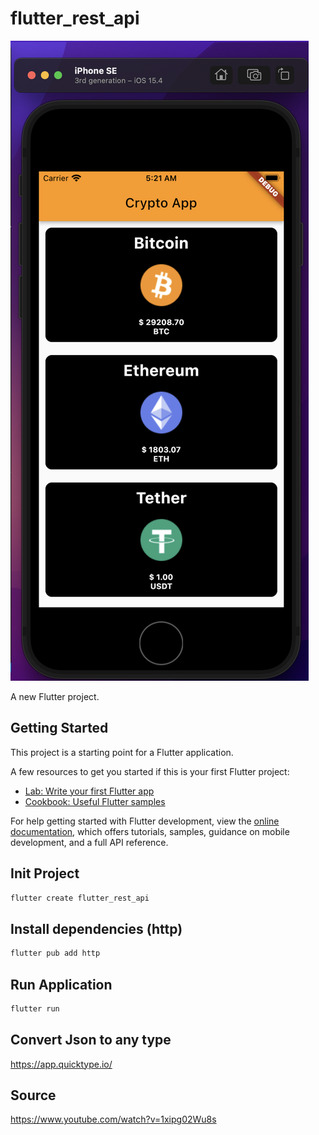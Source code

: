 # flutter_rest_api

![alt](/assets/banner.png)

A new Flutter project.

## Getting Started
This project is a starting point for a Flutter application.

A few resources to get you started if this is your first Flutter project:

- [Lab: Write your first Flutter app](https://docs.flutter.dev/get-started/codelab)
- [Cookbook: Useful Flutter samples](https://docs.flutter.dev/cookbook)

For help getting started with Flutter development, view the
[online documentation](https://docs.flutter.dev/), which offers tutorials,
samples, guidance on mobile development, and a full API reference.

## Init Project
```sh
flutter create flutter_rest_api
```

## Install dependencies (http)
```sh
flutter pub add http
```

## Run Application
```sh
flutter run
```

## Convert Json to any type
https://app.quicktype.io/


## Source
https://www.youtube.com/watch?v=1xipg02Wu8s